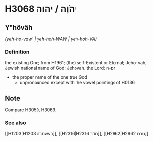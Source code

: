 # H3068 יְהֹוָה / יהוה

## Yᵉhôvâh

_(yeh-ho-vaw' | yeh-hoh-WAW | yeh-hoh-VA)_

### Definition

the existing One; from H1961; (the) self-Existent or Eternal; Jeho-vah, Jewish national name of God; Jehovah, the Lord; n-pr

- the proper name of the one true God
  - unpronounced except with the vowel pointings of H0136

## Note

Compare H3050, H3069.

### See also

[[H1203|H1203 בעשתרה]], [[H2316|H2316 חדר]], [[H2962|H2962 טרם]]

